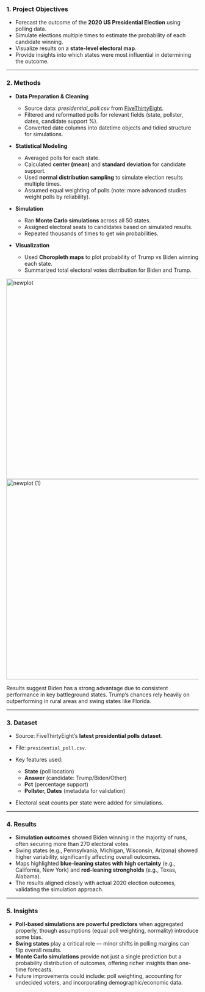 
### **1. Project Objectives**

* Forecast the outcome of the **2020 US Presidential Election** using polling data.
* Simulate elections multiple times to estimate the probability of each candidate winning.
* Visualize results on a **state-level electoral map**.
* Provide insights into which states were most influential in determining the outcome.

---

### **2. Methods**

* **Data Preparation & Cleaning**

  * Source data: *presidential\_poll.csv* from [FiveThirtyEight](https://data.fivethirtyeight.com/).
  * Filtered and reformatted polls for relevant fields (state, pollster, dates, candidate support %).
  * Converted date columns into datetime objects and tidied structure for simulations.

* **Statistical Modeling**

  * Averaged polls for each state.
  * Calculated **center (mean)** and **standard deviation** for candidate support.
  * Used **normal distribution sampling** to simulate election results multiple times.
  * Assumed equal weighting of polls (note: more advanced studies weight polls by reliability).

* **Simulation**

  * Ran **Monte Carlo simulations** across all 50 states.
  * Assigned electoral seats to candidates based on simulated results.
  * Repeated thousands of times to get win probabilities.

* **Visualization**

  * Used **Choropleth maps** to plot probability of Trump vs Biden winning each state.
  * Summarized total electoral votes distribution for Biden and Trump.
<img width="1242" height="525" alt="newplot" src="https://github.com/user-attachments/assets/a978843b-4bb8-45f7-803d-8ffd30571ebb" />

<img width="1242" height="525" alt="newplot (1)" src="https://github.com/user-attachments/assets/73c7977d-cd09-4c2a-8caf-681a6e9afb02" />

Results suggest Biden has a strong advantage due to consistent performance in key battleground states. 
Trump’s chances rely heavily on outperforming in rural areas and swing states like Florida.

---

### **3. Dataset**

* Source: FiveThirtyEight’s **latest presidential polls dataset**.
* File: `presidential_poll.csv`.
* Key features used:

  * **State** (poll location)
  * **Answer** (candidate: Trump/Biden/Other)
  * **Pct** (percentage support)
  * **Pollster, Dates** (metadata for validation)
* Electoral seat counts per state were added for simulations.

---

### **4. Results**

* **Simulation outcomes** showed Biden winning in the majority of runs, often securing more than 270 electoral votes.
* Swing states (e.g., Pennsylvania, Michigan, Wisconsin, Arizona) showed higher variability, significantly affecting overall outcomes.
* Maps highlighted **blue-leaning states with high certainty** (e.g., California, New York) and **red-leaning strongholds** (e.g., Texas, Alabama).
* The results aligned closely with actual 2020 election outcomes, validating the simulation approach.

---

### **5. Insights**

* **Poll-based simulations are powerful predictors** when aggregated properly, though assumptions (equal poll weighting, normality) introduce some bias.
* **Swing states** play a critical role — minor shifts in polling margins can flip overall results.
* **Monte Carlo simulations** provide not just a single prediction but a probability distribution of outcomes, offering richer insights than one-time forecasts.
* Future improvements could include: poll weighting, accounting for undecided voters, and incorporating demographic/economic data.




